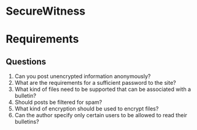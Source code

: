 SecureWitness
=================
# Requirements
## Questions

1. Can you post unencrypted information anonymously?
2. What are the requirements for a sufficient password to the site?
3. What kind of files need to be supported that can be associated with a bulletin?
4. Should posts be filtered for spam?
5. What kind of encryption should be used to encrypt files?
6. Can the author specify only certain users to be allowed to read their bulletins?

